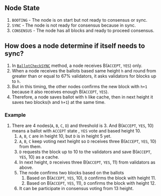 ## Node State

1. `BOOTING` - The node is on start but not ready to consensus or sync.
1. `SYNC` - The node is not ready for consensus because in sync.
1. `CONSENSUS` - The node has all blocks and ready to proceed consensus.

## How does a node determine if itself needs to sync?
1. In [`BallotCheckSYNC`](https://github.com/bosnet/sebak/blob/master/lib/node/runner/checker.go#L181) method, a node receives B(`ACCEPT`, `YES`) only.
1. When a node receives the ballots based same height `h` and round from greater than or equal to 67% validators, it asks validators for blocks up to `h`.
1. But in this timing, the other nodes confirms the new block with `h+1` because it also receives enough B(`ACCEPT`, `YES`).
1. Therefore, a node saves ballot with `h` like cache, then in next height it saves two blocks(`h` and `h+1`) at the same time.

### Example
1. There are 4 nodes(`A`, `B`, `C`, `D`) and threshold is 3. And B(`ACCEPT`, `YES`, 10) means a ballot with `ACCEPT` state , `YES` vote and based height 10.
   1. `A`, `B`, `C` are in height 10, but `D` is in height 5 yet.
   1. `A`, `B`, `C` keep voting next height so `D` receives three B(`ACCEPT`, `YES`, 10) from them.
   1. `D` requests the block up to 10 to the validators and save B(`ACCEPT`, `YES`, 10) as a cache.
   1. In next height, `D` receives three B(`ACCEPT`, `YES`, 11) from validators as above.
   1. The node confirms two blocks based on the ballots
      1. Based on B(`ACCEPT`, `YES`, 10), `D` confirms the block with height 11.
      1. Based on B(`ACCEPT`, `YES`, 11), `D` confirms the block with height 12.
   1. It can be participate in consensus voting from 13 height.
